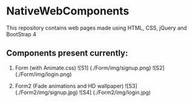 # NativeWebComponents
This repository contains web pages made using HTML, CSS, jQuery and BootStrap 4

## Components present currently:
1. Form (with Animate.css)
![S1] (./Form/img/signup.png)
![S2] (./Form/img/login.png)

2. Form2 (Fade animations and HD wallpaper)
![S3] (./Form2/img/signup.jpg)
![S4] (./Form2/img/login.jpg)
